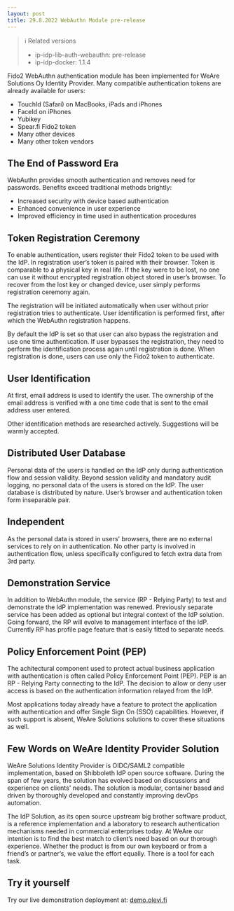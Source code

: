 ```yaml
---
layout: post
title: 29.8.2022 WebAuthn Module pre-release
---
```

> ℹ️ Related versions
> * ip-idp-lib-auth-webauthn: pre-release
> * ip-idp-docker: 1.1.4

Fido2 WebAuthn authentication module has been implemented for WeAre Solutions Oy Identity Provider. Many compatible authentication tokens are already available for users:
* TouchId (Safari) on MacBooks, iPads and iPhones
* FaceId on iPhones
* Yubikey
* Spear.fi Fido2 token
* Many other devices
* Many other token vendors

## The End of Password Era

WebAuthn provides smooth authentication and removes need for passwords. Benefits exceed traditional methods brightly:
* Increased security with device based authentication
* Enhanced convenience in user experience
* Improved efficiency in time used in authentication procedures

## Token Registration Ceremony

To enable authentication, users register their Fido2 token to be used with the IdP. In registration user’s token is paired with their browser.
Token is comparable to a physical key in real life. If the key were to be lost, no one can use it without encrypted registration object stored in user’s browser. To recover from the lost key or changed device, user simply performs registration ceremony again.

The registration will be initiated automatically when user without prior registration tries to authenticate. User identification is performed first, after which the WebAuthn registration happens.

By default the IdP is set so that user can also bypass the registration and use one time authentication. If user bypasses the registration, they need to perform the identification process again until registration is done. When registration is done, users can use only the Fido2 token to authenticate.

## User Identification

At first, email address is used to identify the user. The ownership of the email address is verified with a one time code that is sent to the email address user entered.

Other identification methods are researched actively. Suggestions will be warmly accepted.

## Distributed User Database

Personal data of the users is handled on the IdP only during authentication flow and session validity. Beyond session validity and mandatory audit logging, no personal data of the users is stored on the IdP. The user database is distributed by nature. User’s browser and authentication token form inseparable pair.

## Independent

As the personal data is stored in users' browsers, there are no external services to rely on in authentication. No other party is involved in authentication flow, unless specifically configured to fetch extra data from 3rd party.

## Demonstration Service

In addition to WebAuthn module, the service (RP - Relying Party) to test and demonstrate the IdP implementation was renewed. Previously separate service has been added as optional but integral context of the IdP solution. 
Going forward, the RP will evolve to management interface of the IdP. Currently RP has profile page feature that is easily fitted to separate needs.

## Policy Enforcement Point (PEP)

The achitectural component used to protect actual business application with authentication is often called Policy Enforcement Point (PEP). PEP is an RP - Relying Party connecting to the IdP. The  decision to allow or deny user access is based on the authentication information relayed from the IdP.

Most applications today already have a feature to protect the application with authentication and offer Single Sign On (SSO) capabilities. However, if such support is absent, WeAre Solutions solutions to cover these situations as well.

## Few Words on WeAre Identity Provider Solution

WeAre Solutions Identity Provider is OIDC/SAML2 compatible implementation, based on Shibboleth IdP open source software. During the span of few years, the solution has evolved based on discussions and experience on clients' needs. The solution is modular, container based and driven by thoroughly developed and constantly improving devOps automation.

The IdP Solution, as its open source upstream big brother software product, is a reference implementation and a laboratory to research authentication mechanisms needed in commercial enterprises today. At WeAre our intention is to find the best match to client’s need based on our thorough experience. Whether the product is from our own keyboard or from a friend’s or partner’s, we value the effort equally. There is a tool for each task.

## Try it yourself

Try our live demonstration deployment at: [demo.olevi.fi](https://demo.olevi.fi/)